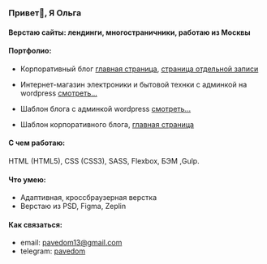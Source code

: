 ### Привет👋, Я Ольга

#### Верстаю сайты: лендинги, многостраничники, работаю из Москвы

#### Портфолио:
- Корпоративный блог [главная страница](https://olga-evdokimova.github.io/template-blog/),    [страница отдельной записи](https://olga-evdokimova.github.io/template-blog/single.html)

- Интернет-магазин электроники и бытовой технки с админкой на wordpress [смотреть...](https://electronicashop.ru/)
- Шаблон блога с админкой wordpress [смотреть...](https://ci00274.tmweb.ru/) 

- Шаблон корпоративного блога,  [главная страница](https://olga-evdokimova.github.io/corporate-blog/)
#### С чем работаю:
HTML (HTML5), CSS (CSS3), SASS, Flexbox, БЭМ ,Gulp.
#### Что умею:
- Адаптивная, кроссбраузерная верстка
- Верстаю из PSD, Figma, Zeplin
#### Как связаться:
- email: pavedom13@gmail.com
- telegram: [pavedom](https:///t.me/pavedom)


